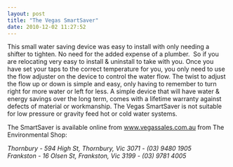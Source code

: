 ```yaml
---
layout: post
title: "The Vegas SmartSaver"
date: 2010-12-02 11:27:52
---
```


This small water saving device was easy to install with only needing a shifter to tighten. No need for the added expense of a plumber.  So if you are relocating very easy to install & uninstall to take with you. Once you have set your taps to the correct temperature for you, you only need to use the flow adjuster on the device to control the water flow. The twist to adjust the flow up or down is simple and easy, only having to remember to turn right for more water or left for less. A simple device that will have water & energy savings over the long term, comes with a lifetime warranty against defects of material or workmanship. The Vegas SmartSaver is not suitable for low pressure or gravity feed hot or cold water systems.

The SmartSaver is available online from <a href="http://www.vegassales.com.au" target="_blank">www.vegassales.com.au</a> from The Environmental Shop:

*Thornbury - 594 High St, Thornbury, Vic 3071 - (03) 9480 1905  
Frankston - 16 Olsen St, Frankston, Vic 3199 - (03) 9781 4005*
